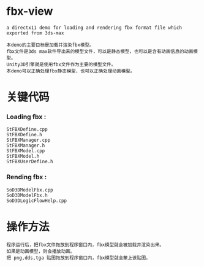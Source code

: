 # fbx-view

    a directx11 demo for loading and rendering fbx format file which exported from 3ds-max

    本demo的主要目标是加载并渲染fbx模型。
    fbx文件是3ds max软件导出来的模型文件，可以是静态模型，也可以是含有动画信息的动画模型。
    Unity3D引擎就是使用fbx文件作为主要的模型文件。
    本demo可以正确处理fbx静态模型，也可以正确处理动画模型。

# 关键代码
### Loading fbx :
    StFBXDefine.cpp
    StFBXDefine.h
    StFBXManager.cpp
    StFBXManager.h
    StFBXModel.cpp
    StFBXModel.h
    StFBXUserDefine.h

### Rending fbx :
    SoD3DModelFbx.cpp
    SoD3DModelFbx.h
    SoD3DLogicFlowHelp.cpp

# 操作方法
    程序运行后，把fbx文件拖放到程序窗口内，fbx模型就会被加载并渲染出来。
    如果是动画模型，则会播放动画。
    把 png,dds,tga 贴图拖放到程序窗口内，fbx模型就会蒙上该贴图。


